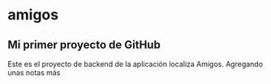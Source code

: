# amigos
## Mi primer proyecto de GitHub
Este es el proyecto de backend de la aplicación localiza Amigos.
Agregando unas notas más
